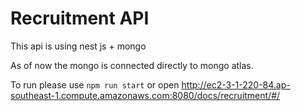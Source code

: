 # Recruitment API

This api is using nest js + mongo


As of now the mongo is connected directly to mongo atlas.

To run please use `npm run start` or open http://ec2-3-1-220-84.ap-southeast-1.compute.amazonaws.com:8080/docs/recruitment/#/
